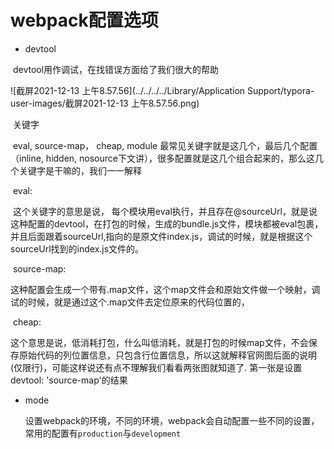 # webpack配置选项

* devtool

​	devtool用作调试，在找错误方面给了我们很大的帮助

![截屏2021-12-13 上午8.57.56](../../../../Library/Application Support/typora-user-images/截屏2021-12-13 上午8.57.56.png)

​    关键字

​    eval, source-map， cheap,  module 最常见关键字就是这几个，最后几个配置（inline, hidden, nosource下文讲），很多配置就是这几个组合起来的，那么这几个关键字是干嘛的，我们一一解释

​    eval: 

​    这个关键字的意思是说， 每个模块用eval执行，并且存在@sourceUrl，就是说这种配置的devtool，在打包的时候，生成的bundle.js文件，模块都被eval包裹，并且后面跟着sourceUrl,指向的是原文件index.js，调试的时候，就是根据这个sourceUrl找到的index.js文件的。

​    source-map:

​    这种配置会生成一个带有.map文件，这个map文件会和原始文件做一个映射，调试的时候，就是通过这个.map文件去定位原来的代码位置的，

​    cheap:

​    这个意思是说，低消耗打包，什么叫低消耗，就是打包的时候map文件，不会保存原始代码的列位置信息，只包含行位置信息，所以这就解释官网图后面的说明(仅限行)，可能这样说还有点不理解我们看看两张图就知道了.
 第一张是设置devtool: 'source-map'的结果



* mode

   设置webpack的环境，不同的环境，webpack会自动配置一些不同的设置，常用的配置有`production`与`development`